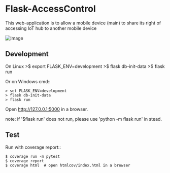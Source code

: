 Flask-AccessControl
=========
This web-application is to allow a mobile device (main) to share its right of accessing IoT hub to another mobile device

![image](https://user-images.githubusercontent.com/5534923/83938639-826efe80-a800-11ea-9136-efb27b903dbd.png)

Development
-----------
On Linux 
    >$ export FLASK_ENV=development
    >$ flask db-init-data
    >$ flask run

Or on Windows cmd::

    > set FLASK_ENV=development
    > flask db-init-data
    > flask run

Open http://127.0.0.1:5000 in a browser.

note: 
if '$flask run' does not run, please use 'python -m flask run' in stead. 


Test
----
Run with coverage report::

    $ coverage run -m pytest
    $ coverage report
    $ coverage html  # open htmlcov/index.html in a browser
